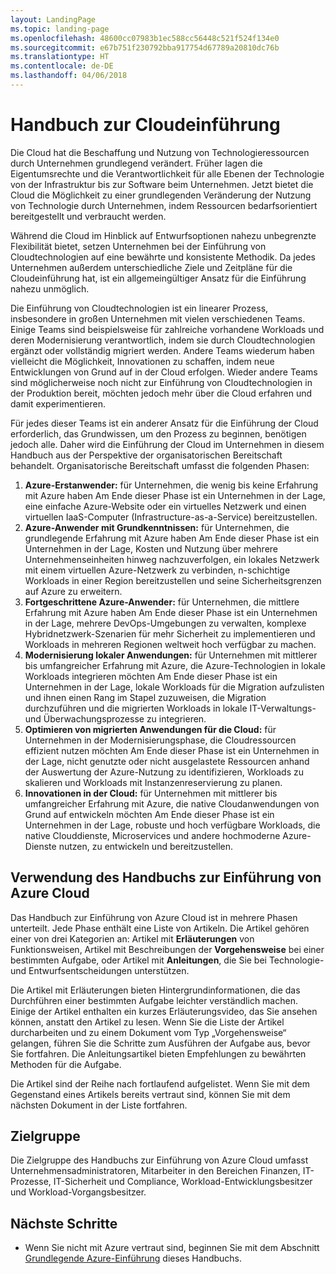 ```yaml
---
layout: LandingPage
ms.topic: landing-page
ms.openlocfilehash: 48600cc07983b1ec588cc56448c521f524f134e0
ms.sourcegitcommit: e67b751f230792bba917754d67789a20810dc76b
ms.translationtype: HT
ms.contentlocale: de-DE
ms.lasthandoff: 04/06/2018
---
```

# <a name="cloud-adoption-guide"></a>Handbuch zur Cloudeinführung

Die Cloud hat die Beschaffung und Nutzung von Technologieressourcen durch Unternehmen grundlegend verändert. Früher lagen die Eigentumsrechte und die Verantwortlichkeit für alle Ebenen der Technologie von der Infrastruktur bis zur Software beim Unternehmen. Jetzt bietet die Cloud die Möglichkeit zu einer grundlegenden Veränderung der Nutzung von Technologie durch Unternehmen, indem Ressourcen bedarfsorientiert bereitgestellt und verbraucht werden.

Während die Cloud im Hinblick auf Entwurfsoptionen nahezu unbegrenzte Flexibilität bietet, setzen Unternehmen bei der Einführung von Cloudtechnologien auf eine bewährte und konsistente Methodik. Da jedes Unternehmen außerdem unterschiedliche Ziele und Zeitpläne für die Cloudeinführung hat, ist ein allgemeingültiger Ansatz für die Einführung nahezu unmöglich.

Die Einführung von Cloudtechnologien ist ein linearer Prozess, insbesondere in großen Unternehmen mit vielen verschiedenen Teams. Einige Teams sind beispielsweise für zahlreiche vorhandene Workloads und deren Modernisierung verantwortlich, indem sie durch Cloudtechnologien ergänzt oder vollständig migriert werden. Andere Teams wiederum haben vielleicht die Möglichkeit, Innovationen zu schaffen, indem neue Entwicklungen von Grund auf in der Cloud erfolgen. Wieder andere Teams sind möglicherweise noch nicht zur Einführung von Cloudtechnologien in der Produktion bereit, möchten jedoch mehr über die Cloud erfahren und damit experimentieren.

Für jedes dieser Teams ist ein anderer Ansatz für die Einführung der Cloud erforderlich, das Grundwissen, um den Prozess zu beginnen, benötigen jedoch alle. Daher wird die Einführung der Cloud im Unternehmen in diesem Handbuch aus der Perspektive der organisatorischen Bereitschaft behandelt. Organisatorische Bereitschaft umfasst die folgenden Phasen:

1. **Azure-Erstanwender:** für Unternehmen, die wenig bis keine Erfahrung mit Azure haben Am Ende dieser Phase ist ein Unternehmen in der Lage, eine einfache Azure-Website oder ein virtuelles Netzwerk und einen virtuellen IaaS-Computer (Infrastructure-as-a-Service) bereitzustellen.  
2. **Azure-Anwender mit Grundkenntnissen:** für Unternehmen, die grundlegende Erfahrung mit Azure haben Am Ende dieser Phase ist ein Unternehmen in der Lage, Kosten und Nutzung über mehrere Unternehmenseinheiten hinweg nachzuverfolgen, ein lokales Netzwerk mit einem virtuellen Azure-Netzwerk zu verbinden, n-schichtige Workloads in einer Region bereitzustellen und seine Sicherheitsgrenzen auf Azure zu erweitern.
3. **Fortgeschrittene Azure-Anwender:** für Unternehmen, die mittlere Erfahrung mit Azure haben Am Ende dieser Phase ist ein Unternehmen in der Lage, mehrere DevOps-Umgebungen zu verwalten, komplexe Hybridnetzwerk-Szenarien für mehr Sicherheit zu implementieren und Workloads in mehreren Regionen weltweit hoch verfügbar zu machen. 
4. **Modernisierung lokaler Anwendungen:** für Unternehmen mit mittlerer bis umfangreicher Erfahrung mit Azure, die Azure-Technologien in lokale Workloads integrieren möchten Am Ende dieser Phase ist ein Unternehmen in der Lage, lokale Workloads für die Migration aufzulisten und ihnen einen Rang im Stapel zuzuweisen, die Migration durchzuführen und die migrierten Workloads in lokale IT-Verwaltungs- und Überwachungsprozesse zu integrieren.
5. **Optimieren von migrierten Anwendungen für die Cloud:** für Unternehmen in der Modernisierungsphase, die Cloudressourcen effizient nutzen möchten Am Ende dieser Phase ist ein Unternehmen in der Lage, nicht genutzte oder nicht ausgelastete Ressourcen anhand der Auswertung der Azure-Nutzung zu identifizieren, Workloads zu skalieren und Workloads mit Instanzenreservierung zu planen.
6. **Innovationen in der Cloud:** für Unternehmen mit mittlerer bis umfangreicher Erfahrung mit Azure, die native Cloudanwendungen von Grund auf entwickeln möchten Am Ende dieser Phase ist ein Unternehmen in der Lage, robuste und hoch verfügbare Workloads, die native Clouddienste, Microservices und andere hochmoderne Azure-Dienste nutzen, zu entwickeln und bereitzustellen.

## <a name="how-to-use-the-azure-cloud-adoption-guide"></a>Verwendung des Handbuchs zur Einführung von Azure Cloud

Das Handbuch zur Einführung von Azure Cloud ist in mehrere Phasen unterteilt. Jede Phase enthält eine Liste von Artikeln. Die Artikel gehören einer von drei Kategorien an: Artikel mit **Erläuterungen** von Funktionsweisen, Artikel mit Beschreibungen der **Vorgehensweise** bei einer bestimmten Aufgabe, oder Artikel mit **Anleitungen**, die Sie bei Technologie- und Entwurfsentscheidungen unterstützen. 

Die Artikel mit Erläuterungen bieten Hintergrundinformationen, die das Durchführen einer bestimmten Aufgabe leichter verständlich machen. Einige der Artikel enthalten ein kurzes Erläuterungsvideo, das Sie ansehen können, anstatt den Artikel zu lesen. Wenn Sie die Liste der Artikel durcharbeiten und zu einem Dokument vom Typ „Vorgehensweise“ gelangen, führen Sie die Schritte zum Ausführen der Aufgabe aus, bevor Sie fortfahren. Die Anleitungsartikel bieten Empfehlungen zu bewährten Methoden für die Aufgabe. 

Die Artikel sind der Reihe nach fortlaufend aufgelistet. Wenn Sie mit dem Gegenstand eines Artikels bereits vertraut sind, können Sie mit dem nächsten Dokument in der Liste fortfahren. 

## <a name="audience"></a>Zielgruppe

Die Zielgruppe des Handbuchs zur Einführung von Azure Cloud umfasst Unternehmensadministratoren, Mitarbeiter in den Bereichen Finanzen, IT-Prozesse, IT-Sicherheit und Compliance, Workload-Entwicklungsbesitzer und Workload-Vorgangsbesitzer.

## <a name="next-steps"></a>Nächste Schritte

* Wenn Sie nicht mit Azure vertraut sind, beginnen Sie mit dem Abschnitt [Grundlegende Azure-Einführung](adoption-intro/overview.md) dieses Handbuchs.
